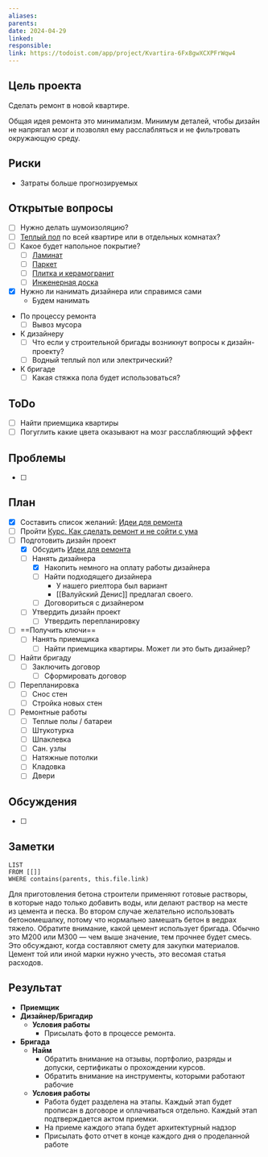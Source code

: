 ```yaml
---
aliases: 
parents: 
date: 2024-04-29
linked: 
responsible: 
link: https://todoist.com/app/project/Kvartira-6Fx8gwXCXPFrWqw4
---
```

## Цель проекта
Сделать ремонт в новой квартире.

Общая идея ремонта это минимализм. Минимум деталей, чтобы дизайн не напрягал мозг и позволял ему расслабляться и не фильтровать окружающую среду.
## Риски
- Затраты больше прогнозируемых
## Открытые вопросы
- [ ] Нужно делать шумоизоляцию?
- [ ] [Теплый пол](Теплый%20пол.md) по всей квартире или в отдельных комнатах?
- [ ] Какое будет напольное покрытие?
	- [ ] [Ламинат](Ламинат.md)
	- [ ] [Паркет](Паркет.md)
	- [ ] [Плитка и керамогранит](Плитка%20и%20керамогранит.md)
	- [ ] [Инженерная доска](Инженерная%20доска.md)
- [x] Нужно ли нанимать дизайнера или справимся сами
	- Будем нанимать

- По процессу ремонта
	- [ ] Вывоз мусора

- К дизайнеру
	- [ ] Что если у строительной бригады возникнут вопросы к дизайн-проекту?
	- [ ] Водный теплый пол или электрический?

- К бригаде
	- [ ] Какая стяжка пола будет использоваться?
## ToDo
- [ ] Найти приемщика квартиры
- [ ] Погуглить какие цвета оказывают на мозг расслабляющий эффект
## Проблемы
- [ ] 
## План
- [x] Составить список желаний: [Идеи для ремонта](Идеи%20для%20ремонта.md)
- [ ] Пройти [Курс. Как сделать ремонт и не сойти с ума](Курс.%20Как%20сделать%20ремонт%20и%20не%20сойти%20с%20ума.md)
- [ ] Подготовить дизайн проект
	- [x] Обсудить [Идеи для ремонта](Идеи%20для%20ремонта.md)
	- [ ] Нанять дизайнера
		- [x] Накопить немного на оплату работы дизайнера
		- [ ] Найти подходящего дизайнера
			- У нашего риелтора был вариант
			- [[Валуйский Денис]] предлагал своего.
		- [ ] Договориться с дизайнером
	- [ ] Утвердить дизайн проект
		- [ ] Утвердить перепланировку
- [ ] ==Получить ключи==
	- [ ] Нанять приемщика
		- [ ] Найти приемщика квартиры. Может ли это быть дизайнер?
- [ ] Найти бригаду
	- [ ] Заключить договор
		- [ ] Сформировать договор
- [ ] Перепланировка
	- [ ] Снос стен
	- [ ] Стройка новых стен
- [ ] Ремонтные работы
	- [ ] Теплые полы / батареи
	- [ ] Штукотурка
	- [ ] Шпаклевка
	- [ ] Сан. узлы
	- [ ] Натяжные потолки
	- [ ] Кладовка
	- [ ] Двери

## Обсуждения
- [ ] 

## Заметки
```dataview
LIST 
FROM [[]]
WHERE contains(parents, this.file.link)
```

Для приготовления бетона строители применяют готовые растворы, в которые надо только добавить воды, или делают раствор на месте из цемента и песка. Во втором случае желательно использовать бетономешалку, потому что нормально замешать бетон в ведрах тяжело. Обратите внимание, какой цемент использует бригада. Обычно это М200 или М300 — чем выше значение, тем прочнее будет смесь. Это обсуждают, когда составляют смету для закупки материалов. Цемент той или иной марки нужно учесть, это весомая статья расходов.
## Результат


- **Приемщик** 
- **Дизайнер/Бригадир**
	- **Условия работы**
		- Присылать фото в процессе ремонта.
- **Бригада**
	- **Найм**
		- Обратить внимание на отзывы, портфолио, разряды и допуски, сертификаты о прохождении курсов.
		- Обратить внимание на инструменты, которыми работают рабочие
	- **Условия работы**
		- Работа будет разделена на этапы. Каждый этап будет прописан в договоре и оплачиваться отдельно. Каждый этап подтверждается актом приемки.
		- На приеме каждого этапа будет архитектурный надзор
		- Присылать фото отчет в конце каждого дня о проделанной работе